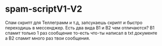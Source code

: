 # spam-scriptV1-V2
Спам скрипт для Теллеграмм и т.д, запсукаешь скрипт и быстро переходишь в мессенджер. Есть два вида В1 и В2 чем отличаются? В1 спамит только 1 раз сообщение то-есть что-ты написал в txt документе а В2 спамит много раз твои сообщения.
